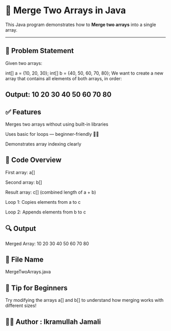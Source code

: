 # 📌 Merge Two Arrays in Java 

This Java program demonstrates how to **Merge two arrays** into a single array. 

--- 

## 🧠 Problem Statement 

Given two arrays: 

int[] a = {10, 20, 30}; 
int[] b = {40, 50, 60, 70, 80}; 
We want to create a new array that contains all elements of both arrays, in order: 

## Output: 10 20 30 40 50 60 70 80 

## ✅ Features 

Merges two arrays without using built-in libraries 

Uses basic for loops — beginner-friendly 👨‍🎓 

Demonstrates array indexing clearly 

## 🧾 Code Overview 
First array: a[] 

Second array: b[] 

Result array: c[] (combined length of a + b) 

Loop 1: Copies elements from a to c 

Loop 2: Appends elements from b to c 

## 🔍 Output 
Merged Array: 10 20 30 40 50 60 70 80 

## 📁 File Name 
MergeTwoArrays.java 

## 🧠 Tip for Beginners 
Try modifying the arrays a[] and b[] to understand how merging works with different sizes! 

## 👨‍💻 Author : Ikramullah Jamali



